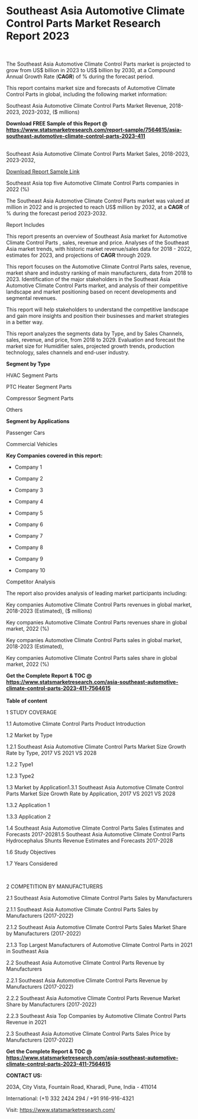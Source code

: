 <h1>Southeast Asia Automotive Climate Control Parts Market Research Report 2023</h1><br/><p>The Southeast Asia Automotive Climate Control Parts market is projected to grow from US$ billion in 2023 to US$ billion by 2030, at a Compound Annual Growth Rate (<strong>CAGR</strong>) of % during the forecast period.</p><p>
 
 This report contains market size and forecasts of Automotive Climate Control Parts in global, including the following market information:</p><p>
 
 Southeast Asia Automotive Climate Control Parts Market Revenue, 2018-2023, 2023-2032, ($ millions)</p><div><b>Download FREE Sample of this Report @ <a href="https://www.statsmarketresearch.com/download-free-sample/7564615/asia-southeast-automotive-climate-control-parts-2023-411">https://www.statsmarketresearch.com/report-sample/7564615/asia-southeast-automotive-climate-control-parts-2023-411</a></b></div><br><p>
 
 Southeast Asia Automotive Climate Control Parts Market Sales, 2018-2023, 2023-2032,</p><p><a href="https://www.statsmarketresearch.com/download-free-sample/7564615/asia-southeast-automotive-climate-control-parts-2023-411">Download Report Sample Link</a></p><p>
 
 Southeast Asia top five Automotive Climate Control Parts companies in 2022 (%)</p><p>
 
 The Southeast Asia Automotive Climate Control Parts market was valued at million in 2022 and is projected to reach US$ million by 2032, at a <strong>CAGR</strong> of % during the forecast period 2023-2032.</p><p>
 
 Report Includes</p><p>
 
 This report presents an overview of Southeast Asia market for Automotive Climate Control Parts , sales, revenue and price. Analyses of the Southeast Asia market trends, with historic market revenue/sales data for 2018 - 2022, estimates for 2023, and projections of <strong>CAGR</strong> through 2029.</p><p>
 
 This report focuses on the Automotive Climate Control Parts sales, revenue, market share and industry ranking of main manufacturers, data from 2018 to 2023. Identification of the major stakeholders in the Southeast Asia Automotive Climate Control Parts market, and analysis of their competitive landscape and market positioning based on recent developments and segmental revenues.</p><p>
 
 This report will help stakeholders to understand the competitive landscape and gain more insights and position their businesses and market strategies in a better way.</p><p>
 
 This report analyzes the segments data by Type, and by Sales Channels, sales, revenue, and price, from 2018 to 2029. Evaluation and forecast the market size for Humidifier sales, projected growth trends, production technology, sales channels and end-user industry.</p><p>
 
  <strong>Segment by Type</strong></p><p>
 
 HVAC Segment Parts</p><p>PTC Heater Segment Parts</p><p>Compressor Segment Parts</p><p>Others</p><p>
 
 <strong> Segment <strong><strong>by Applications</strong></strong></strong></p><p>
 
 Passenger Cars</p><p>Commercial Vehicles</p><p><strong>Key Companies covered in this report:</strong></p><p>
 
 </p><ul><p></p><li>Company 1</li><p></p><li>Company 2</li><p></p><li>Company 3</li><p></p><li>Company 4</li><p></p><li>Company 5</li><p></p><li>Company 6</li><p></p><li>Company 7</li><p></p><li>Company 8</li><p></p><li>Company 9</li><p></p><li>Company 10</li><p></p></ul><p>Competitor Analysis</p><p>
 
 The report also provides analysis of leading market participants including:</p><p>
 
 Key companies Automotive Climate Control Parts revenues in global market, 2018-2023 (Estimated), ($ millions)</p><p>
 
 Key companies Automotive Climate Control Parts revenues share in global market, 2022 (%)</p><p>
 
 Key companies Automotive Climate Control Parts sales in global market, 2018-2023 (Estimated),</p><p>
 
 Key companies Automotive Climate Control Parts sales share in global market, 2022 (%)</p><div><b>Get the Complete Report & TOC @ <a href="https://www.statsmarketresearch.com/asia-southeast-automotive-climate-control-parts-2023-411-7564615">https://www.statsmarketresearch.com/asia-southeast-automotive-climate-control-parts-2023-411-7564615</a></b></div><br><b>Table of content</b><p>1 STUDY COVERAGE<br />
 
 1.1 Automotive Climate Control Parts Product Introduction<br />
 
 1.2 Market by Type<br />
 
 1.2.1 Southeast Asia Automotive Climate Control Parts Market Size Growth Rate by Type, 2017 VS 2021 VS 2028<br />
 
 1.2.2 Type1<br />
 
 1.2.3 Type2<br />
 
 1.3 Market by Application1.3.1 Southeast Asia Automotive Climate Control Parts Market Size Growth Rate by Application, 2017 VS 2021 VS 2028<br />
 
 1.3.2 Application 1<br />
 
 1.3.3 Application 2<br />
 
 1.4 Southeast Asia Automotive Climate Control Parts Sales Estimates and Forecasts 2017-20281.5 Southeast Asia Automotive Climate Control Parts Hydrocephalus Shunts Revenue Estimates and Forecasts 2017-2028<br />
 
 1.6 Study Objectives<br />
 
 1.7 Years Considered<br />
 
 <br />
 
 2 COMPETITION BY MANUFACTURERS<br />
 
 2.1 Southeast Asia Automotive Climate Control Parts Sales by Manufacturers<br />
 
 2.1.1 Southeast Asia Automotive Climate Control Parts Sales by Manufacturers (2017-2022)<br />
 
 2.1.2 Southeast Asia Automotive Climate Control Parts Sales Market Share by Manufacturers (2017-2022)<br />
 
 2.1.3 Top Largest Manufacturers of Automotive Climate Control Parts in 2021 in Southeast Asia<br />
 
 2.2 Southeast Asia Automotive Climate Control Parts Revenue by Manufacturers<br />
 
 2.2.1 Southeast Asia Automotive Climate Control Parts Revenue by Manufacturers (2017-2022)<br />
 
 2.2.2 Southeast Asia Automotive Climate Control Parts Revenue Market Share by Manufacturers (2017-2022)<br />
 
 2.2.3 Southeast Asia Top Companies by Automotive Climate Control Parts Revenue in 2021<br />
 
 2.3 Southeast Asia Automotive Climate Control Parts Sales Price by Manufacturers (2017-2022)<br><div><b>Get the Complete Report & TOC @ <a href="https://www.statsmarketresearch.com/asia-southeast-automotive-climate-control-parts-2023-411-7564615">https://www.statsmarketresearch.com/asia-southeast-automotive-climate-control-parts-2023-411-7564615</a></b></div></p>
 
 <b>CONTACT US:</b><br>
 
 203A, City Vista, Fountain Road, Kharadi, Pune, India - 411014 <br>
 
 International: (+1) 332 2424 294 / +91 916-916-4321<br>
 
 Visit: <a href="https://www.statsmarketresearch.com/">https://www.statsmarketresearch.com/</a>
 
 <br>